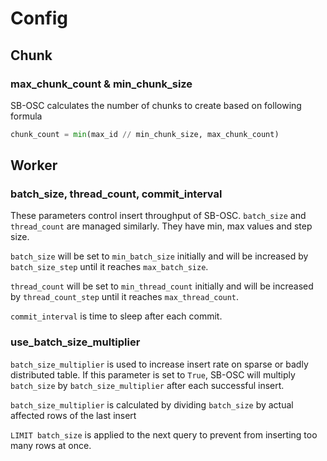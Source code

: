 # Config

## Chunk
### max_chunk_count & min_chunk_size
SB-OSC calculates the number of chunks to create based on following formula
```python
chunk_count = min(max_id // min_chunk_size, max_chunk_count)
```

## Worker
### batch_size, thread_count, commit_interval
These parameters control insert throughput of SB-OSC. `batch_size` and `thread_count` are managed similarly. They have min, max values and step size.  

`batch_size` will be set to `min_batch_size` initially and will be increased by `batch_size_step` until it reaches `max_batch_size`. 

`thread_count` will be set to `min_thread_count` initially and will be increased by `thread_count_step` until it reaches `max_thread_count`. 

`commit_interval` is time to sleep after each commit.

### use_batch_size_multiplier
`batch_size_multiplier` is used to increase insert rate on sparse or badly distributed table. If this parameter is set to `True`, SB-OSC will multiply `batch_size` by `batch_size_multiplier` after each successful insert.  

`batch_size_multiplier` is calculated by dividing `batch_size` by actual affected rows of the last insert

`LIMIT batch_size` is applied to the next query to prevent from inserting too many rows at once.

